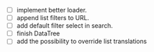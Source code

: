 - [ ] implement better loader.
- [ ] append list filters to URL.
- [ ] add default filter select in search.
- [ ] finish DataTree
- [ ] add the possibility to override list translations
